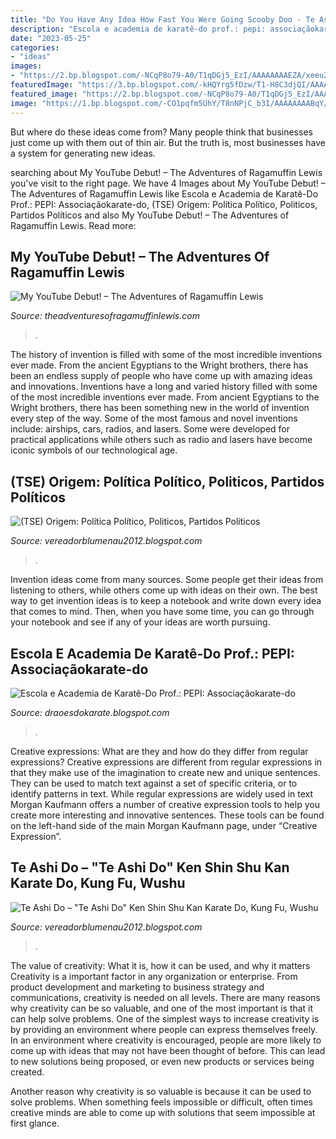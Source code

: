 ```yaml
---
title: "Do You Have Any Idea How Fast You Were Going Scooby Doo - Te Ashi Do – &quot;te Ashi Do&quot; Ken Shin Shu Kan Karate Do, Kung Fu, Wushu"
description: "Escola e academia de karatê-do prof.: pepi: associaçãokarate-do"
date: "2023-05-25"
categories:
- "ideas"
images:
- "https://2.bp.blogspot.com/-NCqP8o79-A0/T1qDGj5_EzI/AAAAAAAAEZA/xeeuZKQNm2Y/s1600/politico-politica-pdt-blumenau-sc-vereador-2012.jpg"
featuredImage: "https://3.bp.blogspot.com/-kHQYrg5fDzw/T1-H8C3djQI/AAAAAAAAEZU/s5LHHcRu_mo/s1600/COMANDO%2BGERAL%2BDAS%2BFOR%25C3%2587AS%2BTE%2BASHI%2BDO%2B-%2BFRATERNIDADE%2BKEN%2BSHIN%2B-%2BKARATE%2BFREE%2BESTILOS%2B%25282%2529.jpg"
featured_image: "https://2.bp.blogspot.com/-NCqP8o79-A0/T1qDGj5_EzI/AAAAAAAAEZA/xeeuZKQNm2Y/s1600/politico-politica-pdt-blumenau-sc-vereador-2012.jpg"
image: "https://1.bp.blogspot.com/-CO1pqfm5UhY/T8nNPjC_b3I/AAAAAAAABqY/FIfJhEp0LY0/s1600/%252700000.jpg"
---
```



But where do these ideas come from? Many people think that businesses just come up with them out of thin air. But the truth is, most businesses have a system for generating new ideas.

	

		
searching about My YouTube Debut! – The Adventures of Ragamuffin Lewis you've visit to the right page. We have 4 Images about My YouTube Debut! – The Adventures of Ragamuffin Lewis like Escola e Academia de Karatê-Do Prof.: PEPI: Associaçãokarate-do, (TSE) Origem: Política Político, Politicos, Partidos Políticos and also My YouTube Debut! – The Adventures of Ragamuffin Lewis. Read more:
		
    
## My YouTube Debut! – The Adventures Of Ragamuffin Lewis

<img loading=lazy src="https://theadventuresofragamuffinlewisdotcom.files.wordpress.com/2016/03/img_7961.jpeg" onerror="this.onerror=null;this.src='https://tse1.mm.bing.net/th?id=OIP.YNe0JeagVglTpQwledcUbQHaFj&amp;pid=15.1';" alt="My YouTube Debut! – The Adventures of Ragamuffin Lewis">

_Source: theadventuresofragamuffinlewis.com_

>. 

	

The history of invention is filled with some of the most incredible inventions ever made. From the ancient Egyptians to the Wright brothers, there has been an endless supply of people who have come up with amazing ideas and innovations.
Inventions have a long and varied history filled with some of the most incredible inventions ever made. From ancient Egyptians to the Wright brothers, there has been something new in the world of invention every step of the way. Some of the most famous and novel inventions include: airships, cars, radios, and lasers. Some were developed for practical applications while others such as radio and lasers have become iconic symbols of our technological age.

    
## (TSE) Origem: Política Político, Politicos, Partidos Políticos

<img loading=lazy src="https://2.bp.blogspot.com/-NCqP8o79-A0/T1qDGj5_EzI/AAAAAAAAEZA/xeeuZKQNm2Y/s1600/politico-politica-pdt-blumenau-sc-vereador-2012.jpg" onerror="this.onerror=null;this.src='https://tse1.mm.bing.net/th?id=OIP.kf2dhoYXcBhmoL5b0lwv9QAAAA&amp;pid=15.1';" alt="(TSE) Origem: Política Político, Politicos, Partidos Políticos">

_Source: vereadorblumenau2012.blogspot.com_

>. 

	

Invention ideas come from many sources. Some people get their ideas from listening to others, while others come up with ideas on their own. The best way to get invention ideas is to keep a notebook and write down every idea that comes to mind. Then, when you have some time, you can go through your notebook and see if any of your ideas are worth pursuing.

    
## Escola E Academia De Karatê-Do Prof.: PEPI: Associaçãokarate-do

<img loading=lazy src="https://3.bp.blogspot.com/-kHQYrg5fDzw/T1-H8C3djQI/AAAAAAAAEZU/s5LHHcRu_mo/s1600/COMANDO%2BGERAL%2BDAS%2BFOR%25C3%2587AS%2BTE%2BASHI%2BDO%2B-%2BFRATERNIDADE%2BKEN%2BSHIN%2B-%2BKARATE%2BFREE%2BESTILOS%2B%25282%2529.jpg" onerror="this.onerror=null;this.src='https://tse2.mm.bing.net/th?id=OIP.5xnpm15-wxlM-HO-G5aJDQHaHM&amp;pid=15.1';" alt="Escola e Academia de Karatê-Do Prof.: PEPI: Associaçãokarate-do">

_Source: draoesdokarate.blogspot.com_

>. 

	

Creative expressions: What are they and how do they differ from regular expressions?
Creative expressions are different from regular expressions in that they make use of the imagination to create new and unique sentences. They can be used to match text against a set of specific criteria, or to identify patterns in text.
While regular expressions are widely used in text Morgan Kaufmann offers a number of creative expression tools to help you create more interesting and innovative sentences. These tools can be found on the left-hand side of the main Morgan Kaufmann page, under “Creative Expression”.

    
## Te Ashi Do – &quot;Te Ashi Do&quot; Ken Shin Shu Kan Karate Do, Kung Fu, Wushu

<img loading=lazy src="https://1.bp.blogspot.com/-CO1pqfm5UhY/T8nNPjC_b3I/AAAAAAAABqY/FIfJhEp0LY0/s1600/%252700000.jpg" onerror="this.onerror=null;this.src='https://tse1.mm.bing.net/th?id=OIP.cGrEv613-oA8aPSW0KPdLwAAAA&amp;pid=15.1';" alt="Te Ashi Do – &quot;Te Ashi Do&quot; Ken Shin Shu Kan Karate Do, Kung Fu, Wushu">

_Source: vereadorblumenau2012.blogspot.com_

>. 

	

The value of creativity: What it is, how it can be used, and why it matters
Creativity is a important factor in any organization or enterprise. From product development and marketing to business strategy and communications, creativity is needed on all levels. There are many reasons why creativity can be so valuable, and one of the most important is that it can help solve problems.
One of the simplest ways to increase creativity is by providing an environment where people can express themselves freely. In an environment where creativity is encouraged, people are more likely to come up with ideas that may not have been thought of before. This can lead to new solutions being proposed, or even new products or services being created.

Another reason why creativity is so valuable is because it can be used to solve problems. When something feels impossible or difficult, often times creative minds are able to come up with solutions that seem impossible at first glance.

